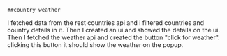     ##country weather

I fetched data from the rest  countries api and i filtered countries and country details in it. Then I created an ui and showed the details on the ui. Then I fetched the weather api and created the button "click for weather". clicking this button it should show the weather on the popup.
